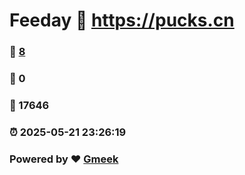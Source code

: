 # Feeday :link: https://pucks.cn 
### :page_facing_up: [8](https://pucks.cn/tag.html) 
### :speech_balloon: 0 
### :hibiscus: 17646 
### :alarm_clock: 2025-05-21 23:26:19 
### Powered by :heart: [Gmeek](https://github.com/Meekdai/Gmeek)
